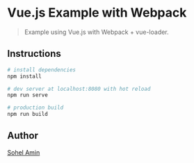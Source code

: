 # Vue.js Example with Webpack

> Example using Vue.js with Webpack + vue-loader.

## Instructions

``` bash
# install dependencies
npm install

# dev server at localhost:8080 with hot reload
npm run serve

# production build
npm run build
```

## Author
[Sohel Amin](http://www.sohelamin.com)
